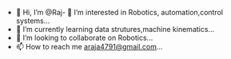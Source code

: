 - 👋 Hi, I’m @Raj- 👀 I’m interested in Robotics, automation,control systems...
- 🌱 I’m currently learning data strutures,machine kinematics...
- 💞️ I’m looking to collaborate on Robotics...
- 📫 How to reach me araja4791@gmail.com...

<!---
redraja47/redraja47 is a ✨ special ✨ repository because its `README.md` (this file) appears on your GitHub profile.
You can click the Preview link to take a look at your changes.
--->

